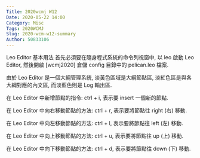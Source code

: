 ```yaml
---
Title: 2020wcmj W12
Date: 2020-05-22 14:00
Category: Misc
Tags: 2020WCMJ
Slug: 2020-wcm-w12-summary
Author: 50833106
---
```

Leo Editor 基本用法
首先必須要在隨身程式系統的命令列視窗中, 以 leo 啟動 Leo Editor, 然後開啟 [wcmj2020] 倉儲 config 目錄中的 pelican.leo 檔案.

由於 Leo Editor 是一個大綱管理系統, 淡黃色區域是大綱節點區, 淡紅色區是與各大綱對應的內文區, 而淡藍色則是 Log 輸出區.

在 Leo Editor 中新增節點的指令: ctrl + i, 表示要 insert 一個新的節點.

在 Leo Editor 中向右移動節點的方法: ctrl + r, 表示要將節點往 right (右) 移動.

在 Leo Editor 中向左移動節點的方法: ctrl + l, 表示要將節點往 left (左) 移動.

在 Leo Editor 中向上移動節點的方法: ctrl + u, 表示要將節點往 up (上) 移動.

在 Leo Editor 中向下移動節點的方法: ctrl + d, 表示要將節點往 down (下) 移動.



<!-- PELICAN_END_SUMMARY -->